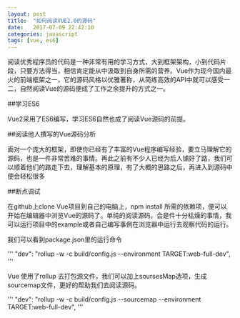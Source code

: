 ```yaml
---
layout: post
title:  "如何阅读VUE2.0的源码"
date:   2017-07-09 22:42:10
categories: javascript
tags: [vue, es6]
---
```


  阅读优秀程序员的代码是一种非常有用的学习方式，大到框架架构，小到代码片段，只要方法得当，相信肯定能从中汲取到自身所需的营养。Vue作为现今国内最火的前端框架之一，它的源码风格以优雅著称，从简练高效的API中就可以感受一二，自然阅读Vue的源码便成了工作之余提升的方式之一。

##学习ES6

  Vue2采用了ES6编写，学习ES6自然也成了阅读Vue源码的前提。

##阅读他人撰写的Vue源码分析

  面对一个庞大的框架，即使你已经有了丰富的Vue程序编写经验，要立马理解它的源码，也是一件非常苦难的事情。再此之前有不少人已经为后人铺好了路，我们可以顺着他们的路走下去，理解基本的原理，有了大概的思路之后，再进入到源码中便会轻松很多

##断点调试

  在github上clone Vue项目到自己的电脑上，npm install 所需的依赖项，便可以开始在编辑器中浏览Vue的源码了。单纯的阅读源码，会是件十分枯燥的事情，我可以运行项目中的example或者自己编写事例在浏览器中运行去观察代码的运行。

  我们可以看到package.json里的运行命令

  '''
  "dev": "rollup -w -c build/config.js --environment     TARGET:web-full-dev",
  '''

  Vue 使用了rollup 去打包源文件，我们可以加上soursesMap选项，生成sourcemap文件，更好的帮助我们去阅读源码。

  '''
  "dev": "rollup -w -c build/config.js --sourcemap --environment TARGET:web-full-dev",
  '''